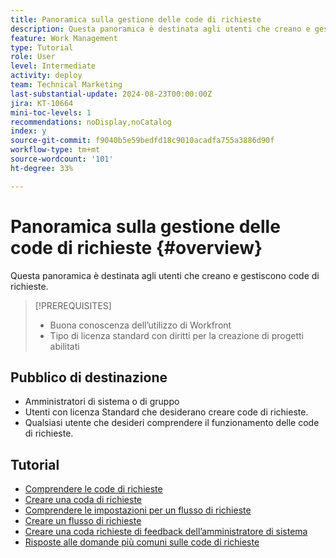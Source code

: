 ```yaml
---
title: Panoramica sulla gestione delle code di richieste
description: Questa panoramica è destinata agli utenti che creano e gestiscono code di richieste.
feature: Work Management
type: Tutorial
role: User
level: Intermediate
activity: deploy
team: Technical Marketing
last-substantial-update: 2024-08-23T00:00:00Z
jira: KT-10664
mini-toc-levels: 1
recommendations: noDisplay,noCatalog
index: y
source-git-commit: f9040b5e59bedfd18c9010acadfa755a3886d90f
workflow-type: tm+mt
source-wordcount: '101'
ht-degree: 33%

---
```



# Panoramica sulla gestione delle code di richieste {#overview}

Questa panoramica è destinata agli utenti che creano e gestiscono code di richieste.

>[!PREREQUISITES]
>
>* Buona conoscenza dell’utilizzo di Workfront
>* Tipo di licenza standard con diritti per la creazione di progetti abilitati

## Pubblico di destinazione

* Amministratori di sistema o di gruppo
* Utenti con licenza Standard che desiderano creare code di richieste.
* Qualsiasi utente che desideri comprendere il funzionamento delle code di richieste.

## Tutorial

* [Comprendere le code di richieste](/help/manage-work/request-queues/understand-request-queues.md)
* [Creare una coda di richieste](/help/manage-work/request-queues/create-a-request-queue.md)
* [Comprendere le impostazioni per un flusso di richieste](/help/manage-work/request-queues/understand-settings-for-a-flow-request.md)
* [Creare un flusso di richieste](/help/manage-work/request-queues/create-a-request-flow.md)
* [Creare una coda richieste di feedback dell’amministratore di sistema](/help/manage-work/request-queues/create-a-system-admin-feedback-request-queue.md)
* [Risposte alle domande più comuni sulle code di richieste](/help/manage-work/request-queues/request-queue-faq.md)



